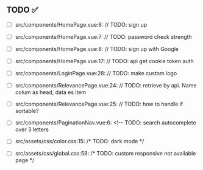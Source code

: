 ## TODO ✅

- [ ] src/components/HomePage.vue:6:  // TODO: sign up 

- [ ] src/components/HomePage.vue:7:  // TODO: password check strength 

- [ ] src/components/HomePage.vue:8:  // TODO: sign up with Google 

- [ ] src/components/HomePage.vue:17:  // TODO: api get cookie token auth 

- [ ] src/components/LoginPage.vue:28:  // TODO: make custom logo 

- [ ] src/components/RelevancePage.vue:24:  // TODO: retrieve by api. Name colum as head, data es item 

- [ ] src/components/RelevancePage.vue:25:  // TODO: how to handle if sortable? 

- [ ] src/components/PaginationNav.vue:6:  <!-- TODO: search autocomplete over 3 letters 

- [ ] src/assets/css/color.css:15:  /* TODO: dark mode */ 

- [ ] src/assets/css/global.css:58:  /* TODO: custom responsive not available page */ 

